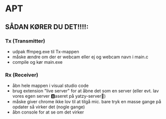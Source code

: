 # APT
## SÅDAN KØRER DU DET!!!!:
### Tx (Transmitter)
 - udpak ffmpeg.exe til Tx-mappen
 - måske ændre om der er webcam eller ej og webcam navn i main.c
 - compile og kør main.exe

### Rx (Receiver)
 - åbn hele mappen i visual studio code
 - brug extension "live server" for at åbne det som en server (eller evt. lav vores egen server 🅱aseret på yatzy-server😤)
 - måske giver chrome ikke lov til at tilgå mic. bare tryk en masse gange på opdater så virker det (nogle gange)
 - åbn console for at se om det virker
